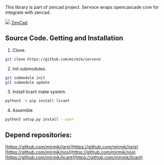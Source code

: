 This library is part of zencad project.
Servoce wraps opencascade core for integrate with zencad.

![](https://travis-ci.com/mirmik/servoce.svg?branch=master)
[ZenCad](https://github.com/mirmik/zencad)

Source Code. Getting and Installation
-------------------------------------

1. Clone.
```sh
git clone https://github.com/mirmik/servoce
```

2. Init submodules.
```sh
git submodule init
git submodule update
```

3. Install licant make system.
```sh
python3 -m pip install licant
```

4. Assemble
```sh
python3 setup.py install --user
```

Depend repositories:
--------------------
[https://github.com/mirmik/igris](https://github.com/mirmik/igris)  
[https://github.com/mirmik/nos](https://github.com/mirmik/nos)  
[https://github.com/mirmik/licant](https://github.com/mirmik/licant)  